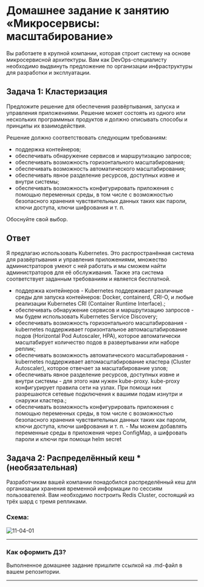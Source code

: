 
# Домашнее задание к занятию «Микросервисы: масштабирование»

Вы работаете в крупной компании, которая строит систему на основе микросервисной архитектуры.
Вам как DevOps-специалисту необходимо выдвинуть предложение по организации инфраструктуры для разработки и эксплуатации.

## Задача 1: Кластеризация

Предложите решение для обеспечения развёртывания, запуска и управления приложениями.
Решение может состоять из одного или нескольких программных продуктов и должно описывать способы и принципы их взаимодействия.

Решение должно соответствовать следующим требованиям:
- поддержка контейнеров;
- обеспечивать обнаружение сервисов и маршрутизацию запросов;
- обеспечивать возможность горизонтального масштабирования;
- обеспечивать возможность автоматического масштабирования;
- обеспечивать явное разделение ресурсов, доступных извне и внутри системы;
- обеспечивать возможность конфигурировать приложения с помощью переменных среды, в том числе с возможностью безопасного хранения чувствительных данных таких как пароли, ключи доступа, ключи шифрования и т. п.

Обоснуйте свой выбор.

## Ответ

Я предлагаю использовать Kubernetes. Это распространённая система для развёртывания и управления приложениями, множество администраторов умеют с ней работать и мы сможем найти администраторов для её обслуживания. Также эта система соответствует заданным требованиям и является бесплатной.

- поддержка контейнеров - Kubernetes поддерживает различные среды для запуска контейнеров: Docker, containerd, CRI-O, и любые реализации Kubernetes CRI (Container Runtime Interface).;
- обеспечивать обнаружение сервисов и маршрутизацию запросов - мы будем использовать Kubernetes Service Discovery;
- обеспечивать возможность горизонтального масштабирования - kubernetes поддерживает горизонтальное автомасштабирование подов (Horizontal Pod Autoscaler, HPA), которое автоматически масштабирует количество подов в развертывании или наборе реплик;
- обеспечивать возможность автоматического масштабирования - kubernetes поддерживает автомасштабирование кластера (Cluster Autoscaler), которое отвечает за масштабирование узлов;
- обеспечивать явное разделение ресурсов, доступных извне и внутри системы - для этого нам нужен kube-proxy. kube-proxy конфигурирует правила сети на узлах. При помощи них разрешаются сетевые подключения к вашими подам изнутри и снаружи кластера.;
- обеспечивать возможность конфигурировать приложения с помощью переменных среды, в том числе с возможностью безопасного хранения чувствительных данных таких как пароли, ключи доступа, ключи шифрования и т. п. - Мы можем добавлять переменные среды в приложения через ConfigMap, а шифровать пароли и ключи при помощи helm secret

## Задача 2: Распределённый кеш * (необязательная)

Разработчикам вашей компании понадобился распределённый кеш для организации хранения временной информации по сессиям пользователей.
Вам необходимо построить Redis Cluster, состоящий из трёх шард с тремя репликами.

### Схема:

![11-04-01](https://user-images.githubusercontent.com/1122523/114282923-9b16f900-9a4f-11eb-80aa-61ed09725760.png)

---

### Как оформить ДЗ?

Выполненное домашнее задание пришлите ссылкой на .md-файл в вашем репозитории.

---
